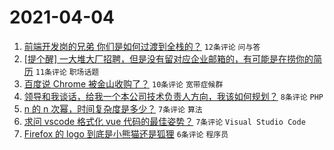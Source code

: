 # 2021-04-04

1. [前端开发岗的兄弟 你们是如何过渡到全栈的？](https://www.v2ex.com/t/767877) `12条评论` `问与答`
1. [[提个醒] 一大堆大厂招聘，但是没有留对应企业邮箱的，有可能是在捞你的简历](https://www.v2ex.com/t/767879) `11条评论` `职场话题`
1. [百度说 Chrome 被金山收购了？](https://www.v2ex.com/t/767871) `10条评论` `宽带症候群`
1. [领导和我谈话，给我一个本公司技术负责人方向，我该如何规划？](https://www.v2ex.com/t/767885) `8条评论` `PHP`
1. [n 的 n 次幂，时间复杂度是多少？](https://www.v2ex.com/t/767887) `7条评论` `算法`
1. [求问 vscode 格式化 vue 代码的最佳姿势？](https://www.v2ex.com/t/767876) `7条评论` `Visual Studio Code`
1. [Firefox 的 logo 到底是小熊猫还是狐狸](https://www.v2ex.com/t/767875) `6条评论` `程序员`
